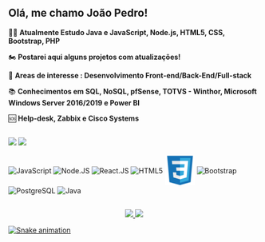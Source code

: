 ## **Olá, me chamo João Pedro!**


👨‍🎓  **Atualmente Estudo Java e JavaScript, Node.js, HTML5, CSS, Bootstrap, PHP** 

🏍   **Postarei aqui alguns projetos com atualizações!**

👔  **Areas de interesse : Desenvolvimento Front-end/Back-End/Full-stack**

📚  **Conhecimentos em SQL, NoSQL, pfSense, TOTVS - Winthor, Microsoft Windows Server 2016/2019 e Power BI**

🆘  **Help-desk, Zabbix e Cisco Systems**


## 
<div>
  <a href = "mailto:joao_entreprise@hotmail.com"><img  height = "35" src="https://img.shields.io/badge/Microsoft_Outlook-0078D4?style=for-the-badge&logo=microsoft-outlook&logoColor=white"></a>
  <a href=https://www.linkedin.com/in/joao-dev-starter target="_blank"><img  height = "35" src="https://img.shields.io/badge/-LinkedIn-%230077B5?style=for-the-badge&logo=linkedin&logoColor=white" target="_blank"></a> 
</div


##

<div style="display: inline_block"><br>
  	<img align="center" alt="JavaScript" height="60" width="60" src="https://cdn.jsdelivr.net/gh/devicons/devicon/icons/javascript/javascript-original.svg" />
  	<img align="center" alt="Node.JS" height="60" width="60" src="https://cdn.jsdelivr.net/gh/devicons/devicon/icons/nodejs/nodejs-plain-wordmark.svg"/>
  	<img align="center" alt="React.JS" height="60" width="60" src="https://cdn.jsdelivr.net/gh/devicons/devicon/icons/react/react-original-wordmark.svg"/>
  	<img align="center" alt="HTML5" height="60" width="60" src="https://cdn.jsdelivr.net/gh/devicons/devicon/icons/html5/html5-original.svg"/>		
  	<img align="center" alt="CSS" height="60" width="60" src="https://raw.githubusercontent.com/devicons/devicon/master/icons/css3/css3-original.svg">
 	<img align="center" alt="Bootstrap" height="60" width="60" src="https://cdn.jsdelivr.net/gh/devicons/devicon/icons/bootstrap/bootstrap-plain-wordmark.svg"/>
	<img align="center" alt="PostgreSQL" height="60" width="60" src="https://cdn.jsdelivr.net/gh/devicons/devicon/icons/postgresql/postgresql-plain-wordmark.svg"/>
	<img align="center" alt="Java" height="80" width="80" src="https://cdn.jsdelivr.net/gh/devicons/devicon/icons/java/java-original-wordmark.svg"/>
          
</div>

##
																																					 
<div align="center">
  <a href="https://github.com/JoaoPDeveloper">
  <img height="160cm" src="https://github-readme-stats.vercel.app/api?username=JoaoPDeveloper&show_icons=true&theme=dark&include_all_commits=true&count_private=true"/>
  <img height="160em" src="https://github-readme-stats.vercel.app/api/top-langs/?username=JoaoPDeveloper&layout=compact&langs_count=7&theme=dark"/>
</div>			
																																			   
																																			   
 ![Snake animation](https://github.com/JoaoPDeveloper/zarkooi/blob/output/github-contribution-grid-snake.svg)
